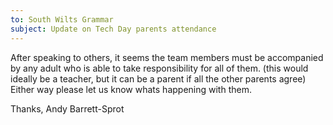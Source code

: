 ```yaml
---
to: South Wilts Grammar
subject: Update on Tech Day parents attendance
---
```


After speaking to others, it seems the team members must be accompanied by any adult who is able to take responsibility for all of them. (this would ideally be a teacher, but it can be a parent if all the other parents agree) Either way please let us know whats happening with them.

Thanks,
Andy Barrett-Sprot
